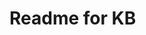 <div itemscope itemtype="https://schema.org/CreativeWork">
  <h1 itemprop="title">Readme for KB</h1>
</div>
